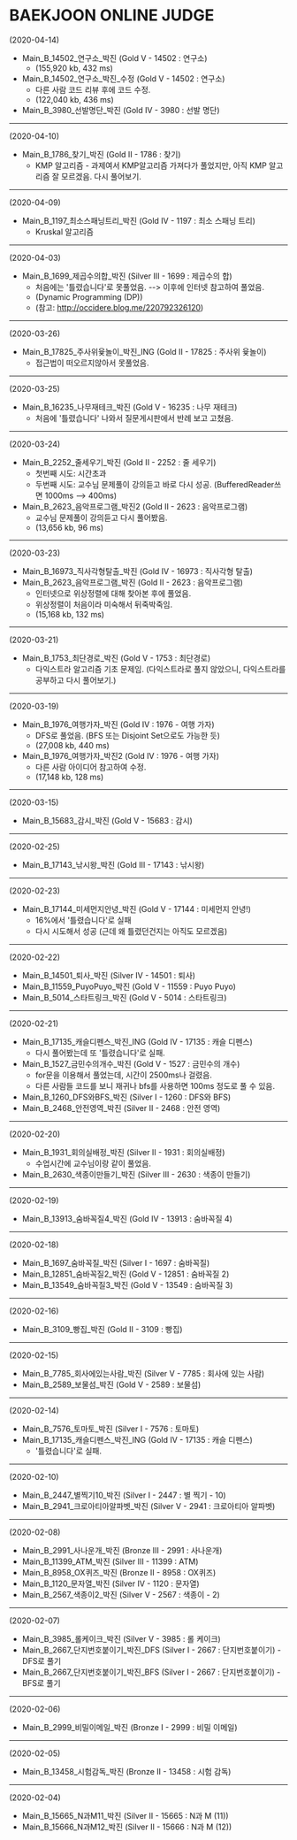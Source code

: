 # BAEKJOON ONLINE JUDGE

(2020-04-14)
- Main_B_14502_연구소_박진 (Gold V - 14502 : 연구소)
  - (155,920 kb, 432 ms)
- Main_B_14502_연구소_박진_수정 (Gold V - 14502 : 연구소)
  - 다른 사람 코드 리뷰 후에 코드 수정.
  - (122,040 kb, 436 ms)
- Main_B_3980_선발명단_박진 (Gold IV - 3980 : 선발 명단)
---
(2020-04-10)
- Main_B_1786_찾기_박진 (Gold II - 1786 : 찾기)
  - KMP 알고리즘 - 과제여서 KMP알고리즘 가져다가 풀었지만, 아직 KMP 알고리즘 잘 모르겠음. 다시 풀어보기.
---
(2020-04-09)
- Main_B_1197_최소스패닝트리_박진 (Gold IV - 1197 : 최소 스패닝 트리)
  - Kruskal 알고리즘
---
(2020-04-03)
- Main_B_1699_제곱수의합_박진 (Silver III - 1699 : 제곱수의 합)
  - 처음에는 '틀렸습니다'로 못풀었음. --> 이후에 인터넷 참고하여 풀었음.
  - (Dynamic Programming (DP))
  - (참고: http://occidere.blog.me/220792326120)
---
(2020-03-26)
- Main_B_17825_주사위윷놀이_박진_ING (Gold II - 17825 : 주사위 윷놀이)
  - 접근법이 떠오르지않아서 못풀었음.
---
(2020-03-25)
- Main_B_16235_나무재테크_박진 (Gold V - 16235 : 나무 재테크)
  - 처음에 '틀렸습니다' 나와서 질문게시판에서 반례 보고 고쳤음.
---
(2020-03-24)
- Main_B_2252_줄세우기_박진 (Gold II - 2252 : 줄 세우기)
  - 첫번째 시도: 시간초과
  - 두번째 시도: 교수님 문제풀이 강의듣고 바로 다시 성공. (BufferedReader쓰면 1000ms --> 400ms)
- Main_B_2623_음악프로그램_박진2 (Gold II - 2623 : 음악프로그램)
  - 교수님 문제풀이 강의듣고 다시 풀어봤음.
  - (13,656 kb, 96 ms)
---
(2020-03-23)
- Main_B_16973_직사각형탈출_박진 (Gold IV - 16973 : 직사각형 탈출)
- Main_B_2623_음악프로그램_박진 (Gold II - 2623 : 음악프로그램)
  - 인터넷으로 위상정렬에 대해 찾아본 후에 풀었음.
  - 위상정렬이 처음이라 미숙해서 뒤죽박죽임.
  - (15,168 kb, 132 ms)
---
(2020-03-21)
- Main_B_1753_최단경로_박진 (Gold V - 1753 : 최단경로)
  - 다익스트라 알고리즘 기초 문제임. (다익스트라로 풀지 않았으니, 다익스트라를 공부하고 다시 풀어보기.)
---
(2020-03-19)
- Main_B_1976_여행가자_박진 (Gold IV : 1976 - 여행 가자)
  - DFS로 풀었음. (BFS 또는 Disjoint Set으로도 가능한 듯)
  - (27,008 kb, 440 ms)
- Main_B_1976_여행가자_박진2 (Gold IV : 1976 - 여행 가자)
  - 다른 사람 아이디어 참고하여 수정.
  - (17,148 kb, 128 ms)
---
(2020-03-15)
- Main_B_15683_감시_박진 (Gold V - 15683 : 감시)
---
(2020-02-25)
- Main_B_17143_낚시왕_박진 (Gold III - 17143 : 낚시왕)
---
(2020-02-23)
- Main_B_17144_미세먼지안녕_박진 (Gold V - 17144 : 미세먼지 안녕!)
  - 16%에서 '틀렸습니다'로 실패
  - 다시 시도해서 성공 (근데 왜 틀렸던건지는 아직도 모르겠음)
---
(2020-02-22)
- Main_B_14501_퇴사_박진 (Silver IV - 14501 : 퇴사)
- Main_B_11559_PuyoPuyo_박진 (Gold V - 11559 : Puyo Puyo)
- Main_B_5014_스타트링크_박진 (Gold V - 5014 : 스타트링크)
---
(2020-02-21)
- Main_B_17135_캐슬디펜스_박진_ING (Gold IV - 17135 : 캐슬 디펜스)
  - 다시 풀어봤는데 또 '틀렸습니다'로 실패.
- Main_B_1527_금민수의개수_박진 (Gold V - 1527 : 금민수의 개수)
  - for문을 이용해서 풀었는데, 시간이 2500ms나 걸렸음.
  - 다른 사람들 코드를 보니 재귀나 bfs를 사용하면 100ms 정도로 풀 수 있음.
- Main_B_1260_DFS와BFS_박진 (Silver I - 1260 : DFS와 BFS)
- Main_B_2468_안전영역_박진 (Silver II - 2468 : 안전 영역)
---
(2020-02-20)
- Main_B_1931_회의실배정_박진 (Silver II - 1931 : 회의실배정)
  - 수업시간에 교수님이랑 같이 풀었음.
- Main_B_2630_색종이만들기_박진 (Silver III - 2630 : 색종이 만들기)
---
(2020-02-19)
- Main_B_13913_숨바꼭질4_박진 (Gold IV - 13913 : 숨바꼭질 4)
---
(2020-02-18)
- Main_B_1697_숨바꼭질_박진 (Silver I - 1697 : 숨바꼭질)
- Main_B_12851_숨바꼭질2_박진 (Gold V - 12851 : 숨바꼭질 2)
- Main_B_13549_숨바꼭질3_박진 (Gold V - 13549 : 숨바꼭질 3)
---
(2020-02-16)
- Main_B_3109_빵집_박진 (Gold II - 3109 : 빵집)
---
(2020-02-15)
- Main_B_7785_회사에있는사람_박진 (Silver V - 7785 : 회사에 있는 사람)
- Main_B_2589_보물섬_박진 (Gold V - 2589 : 보물섬)
---
(2020-02-14)
- Main_B_7576_토마토_박진 (Silver I - 7576 : 토마토)
- Main_B_17135_캐슬디펜스_박진_ING (Gold IV - 17135 : 캐슬 디펜스)
  - '틀렸습니다'로 실패.
---
(2020-02-10)
- Main_B_2447_별찍기10_박진 (Silver I - 2447 : 별 찍기 - 10)
- Main_B_2941_크로아티아알파벳_박진 (Silver V - 2941 : 크로아티아 알파벳)
---
(2020-02-08)
- Main_B_2991_사나운개_박진 (Bronze III - 2991 : 사나운개)
- Main_B_11399_ATM_박진 (Silver III - 11399 : ATM)
- Main_B_8958_OX퀴즈_박진 (Bronze II - 8958 : OX퀴즈)
- Main_B_1120_문자열_박진 (Silver IV - 1120 : 문자열)
- Main_B_2567_색종이2_박진 (Silver V - 2567 : 색종이 - 2)
---
(2020-02-07)
- Main_B_3985_롤케이크_박진 (Silver V - 3985 : 롤 케이크)
- Main_B_2667_단지번호붙이기_박진_DFS (Silver I - 2667 : 단지번호붙이기) - DFS로 풀기
- Main_B_2667_단지번호붙이기_박진_BFS (Silver I - 2667 : 단지번호붙이기) - BFS로 풀기
---
(2020-02-06)
- Main_B_2999_비밀이메일_박진 (Bronze I - 2999 : 비밀 이메일)
---
(2020-02-05)
- Main_B_13458_시험감독_박진 (Bronze II - 13458 : 시험 감독)
---
(2020-02-04)
- Main_B_15665_N과M11_박진 (Silver II - 15665 : N과 M (11))
- Main_B_15666_N과M12_박진 (Silver II - 15666 : N과 M (12))
